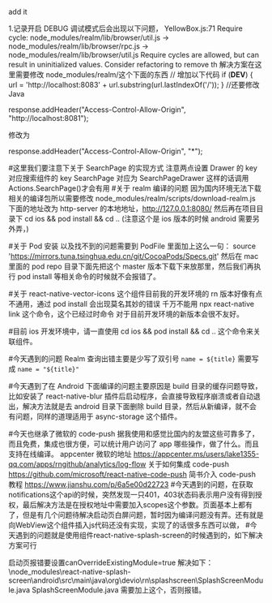 add it

1.记录开启 DEBUG 调试模式后会出现以下问题，
YellowBox.js:71 Require cycle: node_modules/realm/lib/browser/util.js -> node_modules/realm/lib/browser/rpc.js -> node_modules/realm/lib/browser/util.js Require cycles are allowed, but can result in uninitialized values. Consider refactoring to remove th
解决方案在这里需要修改 node_modules/realm/这个下面的东西
// 增加以下代码
if (**DEV**) {
url = 'http://localhost:8083' + url.substring(url.lastIndexOf('/'));
}
//还要修改 Java

response.addHeader("Access-Control-Allow-Origin", "http://localhost:8081");

修改为

response.addHeader("Access-Control-Allow-Origin", "\*");

#这里我们要注意下关于 SearchPage 的实现方式
注意两点设置 Drawer 的 key 对应搜索组件的 key SearchPage 对应为 SearchPageDrawer 这样的话调用 Actions.SearchPage()才会有用 #关于 realm 编译的问题
因为国内环境无法下载相关的编译包所以需要修改 node_modules/realm/scripts/download-realm.js 下面的地址改为 http-server 的本地地址，http://127.0.0.1:8080/ 然后再在项目目录下 cd ios && pod install && cd .. (注意这个是 ios 版本的时候 android 需要另外弄，)

#关于 Pod 安装 以及找不到的问题需要到 PodFile 里面加上这么一句：
source 'https://mirrors.tuna.tsinghua.edu.cn/git/CocoaPods/Specs.git'
然后在 mac 里面的 pod repo 目录下面先把这个 master 版本下载下来放那里，然后我们再执行 pod install 等相关命令的时候就不会报错了。

#关于 react-native-vector-icons 这个组件目前我的开发环境的 rn 版本好像有点不通用，通过 pod install 会出现莫名其妙的错误 千万不能用 npx react-native link 这个命令，这个已经过时命令 对于目前开发环境的新版本会很不友好。

#目前 ios 开发环境中，请一直使用 cd ios && pod install && cd .. 这个命令来关联组件。

#今天遇到的问题 Realm 查询出错主要是少写了双引号
`name = ${title}` 需要写成 `name = "${title}"`

#今天遇到了在 Android 下面编译的问题主要原因是 build 目录的缓存问题导致，比如安装了 react-native-blur 插件后启动程序，会直接导致程序崩溃或者自动退出，解决方法就是去 android 目录下面删除 build 目录，然后从新编译，就不会有问题，同样的道理适用于 async-storage 这个插件。

#今天也继承了微软的 code-push 据我使用和感觉比国内的友盟这些可靠多了，而且免费，集成也很方便，可以统计用户访问了 app 哪些操作，做了什么。而且支持在线编译。
appcenter 微软的地址
https://appcenter.ms/users/lake1355-qq.com/apps/rngithub/analytics/log-flow
关于如何集成 code-push
https://github.com/microsoft/react-native-code-push
简书介入 code-push 教程
https://www.jianshu.com/p/6a5e00d22723
#今天遇到的问题，在获取notifications这个api的时候，突然发现一只401，403状态码表示用户没有得到授权，最后解决方法是在授权地址中需要加入scopes这个参数。页面基本上都有了，但是有几个问题待解决启动页白屏问题，暂时因为编译问题没有弄。还有就是向WebView这个组件插入js代码还没有实现，实现了的话很多东西可以做，
#今天遇到的问题就是使用组件react-native-splash-screen的时候遇到的，如下解决方案可行

启动页报错要设置canOverrideExistingModule=true
解决如下：
\node_modules\react-native-splash-screen\android\src\main\java\org\devio\rn\splashscreen\SplashScreenModule.java
SplashScreenModule.java 需要加上这个，否则报错。
